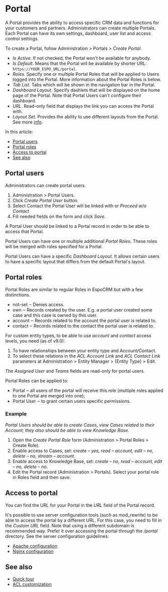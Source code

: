 # Portal

A Portal provides the ability to access specific CRM data and functions for your customers and partners. Administrators can create multiple Portals. Each Portal can have its own settings, dashboard, user list and access control settings.

To create a Portal, follow Administration > Portals > *Create Portal*.

* *Is Active*. If not checked, the Portal won't be available for anybody.
* *Is Default*. Means that the Portal will be available by shorter URL: `https://YOUR_ESPO_URL/portal`.
* *Roles*. Specify one or multiple Portal Roles that will be applied to Users logged into the Portal. More information about the Portal Roles is below.
* *Tab List*. Tabs which will be shown in the navigation bar in the Portal.
* *Dashboard Layout*. Specify dashlets that will be displayed on the home page of the Portal. Note that Portal Users can't configure their dashboard.
* *URL*. Read-only field that displays the link you can access the Portal with.
* *Layout Set*. Provides the ability to use different layouts from the Portal. See more [info](layout-manager.md#different-layouts-for-teams-portals).

In this article:

* [Portal users](#portal-users)
* [Portal roles](#portal-rolues)
* [Access to portal](#access-to-portal)
* [See also](#see-also)

## Portal users

Administrators can create portal users.

1. Administration > Portal Users.
2. Click *Create Portal User* button.
3. Select Contact the Portal User will be linked with or *Proceed w/o Contact*
4. Fill needed fields on the form and click *Save*.

A Portal User should be linked to a Portal record in order to be able to access that Portal.

Portal Users can have one or multiple additional *Portal Roles*. These roles will be merged with roles specified for a Portal.

Portal Users can have a specific *Dashboard Layout*. It allows certain users to have a specific layout that differs from the default Portal's layout.

## Portal roles

Portal Roles are similar to regular Roles in EspoCRM but with a few distinctions.

* not-set ‒ Denies access.
* own ‒ Records created by the user. E.g. a portal user created some case and this case is owned by this user.
* account ‒ Records related to the account the portal user is related to.
* contact ‒ Records related to the contact the portal user is related to.

For custom entity types, to be able to use *account* and *contact* access levels, you need (as of v9.0):

1. To have relationships between your entity type and Account/Contact.
2. To select these relations in the *ACL Account Link* and *ACL Contact Link* parameters at Administration > Entity Manager > {Entity Type} > Edit.

The *Assigned User* and *Teams* fields are read-only for portal users.

Portal Roles can be applied to:

* Portal ‒ all users of the portal will receive this role (multiple roles applied to one Portal are merged into one);
* Portal User ‒ to grant certain users specific permissions.

### Example

*Portal Users should be able to create Cases, view Cases related to their Account; they also should be able to view Knowledge Base.*

1. Open the *Create Portal Role* form (Administration > Portal Roles > Create Role).
2. Enable access to Cases, set: *create – yes, read – account, edit – no, delete – no, stream – account*.
3. Enable access to Knowledge Base, set: *create – no, read – account, edit – no, delete – no*.
4. Edit the Portal record (Administration > Portals). Select your portal role in Roles field and then save.

## Access to portal

You can find the URL for your Portal in the *URL* field of the Portal record.

It's possible to use server configuration tools (such as mod_rewrite) to be able to access the portal by a different URL. For this case, you need to fill in the *Custom URL* field. Note that using a different subdomain is recommended way. Prefer it over accessing the portal through the */portal* directory. See the server configuration guidelines:

* [Apache configuration](portal/apache-configuration.md)
* [Nginx configuration](portal/nginx-configuration.md)

## See also

* [Quick tour](https://www.espocrm.com/features/customer-portal/)
* [ACL customization](../development/acl.md#custom-acl-for-entity-type)
